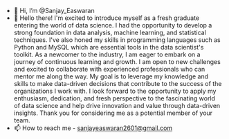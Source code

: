- 👋 Hi, I’m @Sanjay_Easwaran 
- 🌱 Hello there! I'm excited to introduce myself as a fresh graduate entering the world of data science. I had the opportunity to develop a strong foundation in data analysis, machine learning, and statistical techniques. I've also honed my skills in programming languages such as Python and MySQL which are essential tools in the data scientist's toolkit.
As a newcomer to the industry, I am eager to embark on a journey of continuous learning and growth. I am open to new challenges and excited to collaborate with experienced professionals who can mentor me along the way. My goal is to leverage my knowledge and skills to make data-driven decisions that contribute to the success of the organizations I work with.
I look forward to the opportunity to apply my enthusiasm, dedication, and fresh perspective to the fascinating world of data science and help drive innovation and value through data-driven insights. Thank you for considering me as a potential member of your team.
- 📫 How to reach me - sanjayeaswaran2601@gmail.com

<!---
Sanjay2601/Sanjay2601 is a ✨ special ✨ repository because its `README.md` (this file) appears on your GitHub profile.
You can click the Preview link to take a look at your changes.
--->
